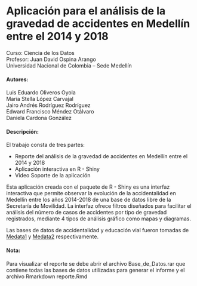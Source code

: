 # Aplicación para el análisis de la gravedad de accidentes en Medellín entre el 2014 y 2018

Curso: Ciencia de los Datos<br>
Profesor: Juan David Ospina Arango<br>
Universidad Nacional de Colombia – Sede Medellín

#### Autores:
Luis Eduardo Oliveros Oyola<br>
María Stella López Carvajal<br>
Jairo Andrés Rodríguez Rodríguez<br>
Edward Francisco Méndez Otálvaro<br>
Daniela Cardona González<br>

#### Descripción:
El trabajo consta de tres partes:

-	Reporte del análisis de la gravedad de accidentes en Medellín entre el 2014 y 2018
-	Aplicación interactiva en R - Shiny
-	Video Soporte de la aplicación

Esta aplicación creada con el paquete de R - Shiny es una interfaz interactiva que permite observar la evolución de la accidentalidad en Medellín entre los años 2014-2018 de una base de datos libre de la Secretaría de Movilidad. La interfaz ofrece filtros diseñados para facilitar el análisis del número de casos de accidentes por tipo de gravedad registrados, mediante 4 tipos de análisis gráfico como mapas y diagramas.

Las bases de datos de accidentalidad y educación vial fueron tomadas de [Medata1](https://geomedellin-m-medellin.opendata.arcgis.com/search?tags=movilidad) y [Medata2](http://medata.gov.co/dataset/educaci%C3%B3n-vial) respectivamente.

#### Nota: 
Para visualizar el reporte se debe abrir el archivo Base_de_Datos.rar que contiene todas las bases de datos utilizadas para generar el informe y el archivo Rmarkdown reporte.Rmd 

